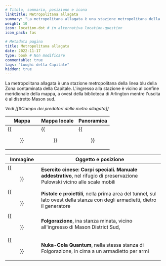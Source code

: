 ```yaml
---
# Titolo, sommario, posizione e icona
linktitle: Metropolitana allagata
summary: "La metropolitana allagata è una stazione metropolitana della linea blu della Zona contaminata della Capitale. L'ingresso alla stazione è vicino al confine meridionale della mappa, a ovest della biblioteca di Arlington mentre l'uscita è al distretto Mason sud."
weight: 10
icon: location-dot # in alternativa location-question
icon_pack: fas

# Metadata pagina
title: Metropolitana allagata
date: 2022-11-17
type: book # Non modificare
commentable: true
tags: "Luoghi della Capitale"
hidden: true
---
```



La metropolitana allagata è una stazione metropolitana della linea blu della Zona contaminata della Capitale. L'ingresso alla stazione è vicino al confine meridionale della mappa, a ovest della biblioteca di Arlington mentre l'uscita è al distretto Mason sud.

*Vedi [[#Campo dei predatori della metro allagata]]*

| Mappa | Mappa locale | Panoramica |
| ----- | ------------ | ---------- |
|  {{<figure src="Minuteman_Metro_loc.webp">}} | {{<figure src="Metro_Flooded_Metro.webp">}}  |  {{<figure src="Flooded_Metro_interior.webp">}} |

| Immagine                                           | Oggetto e posizione                                                                                                           |
| -------------------------------------------------- | ----------------------------------------------------------------------------------------------------------------------------- |
| {{<figure src="Flooded_metro_Pulaski.webp">}}                    | **Esercito cinese: Corpi speciali. Manuale addestrativo**, nel rifugio di preservazione Pulowski vicino alle scale mobili     |
| {{<figure src="Guns_and_Bullets_Minutemen_Metro_station.webp">}} | **Pistole e proiettili**, nella prima area del tunnel, sul lato ovest della stanza con degli armadietti, dietro il generatore | 
| {{<figure src="Shocker_glove_(note)_Minuteman_MS.webp">}}        | **Folgorazione**, ina stanza minata, vicino all'ingresso di Mason District Sud,                                               |
| {{<figure src="NCQ_Minutemen_Metro_station.jpg">}}               | **Nuka-Cola Quantum**, nella stessa stanza di Folgorazione, in cima a un armadietto per armi                                  |